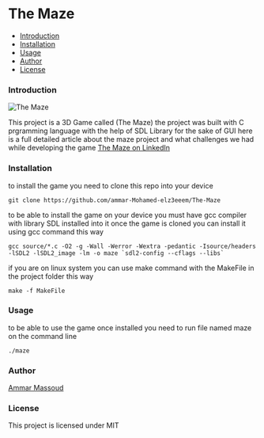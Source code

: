 # The Maze

- [Introduction](#Introduction)
- [Installation](#Installation)
- [Usage](#Usage)
- [Author](#Author)
- [License](#License)

### Introduction

![The Maze](https://github.com/ammar-Mohamed-elz3eeem/The-Maze/blob/main/The-maze-ammar-massoud-banner.png)

This project is a 3D Game called (The Maze) the project was built with C prgramming language with the help of SDL Library for the sake of GUI
here is a full detailed article about the maze project and what challenges we had while developing the game [The Maze on LinkedIn](https://www.linkedin.com/pulse/first-3d-experience-maze-project-ammar-massoud)

### Installation
to install the game you need to clone this repo into your device

```
git clone https://github.com/ammar-Mohamed-elz3eeem/The-Maze
```

to be able to install the game on your device you must have gcc compiler with library SDL installed into it
once the game is cloned you can install it using gcc command this way
```
gcc source/*.c -O2 -g -Wall -Werror -Wextra -pedantic -Isource/headers -lSDL2 -lSDL2_image -lm -o maze `sdl2-config --cflags --libs`
```

if you are on linux system you can use make command with the MakeFile in the project folder this way
```
make -f MakeFile
```

### Usage

to be able to use the game once installed you need to run file named maze on the command line
```
./maze
```

### Author 
[Ammar Massoud](ammarmohamedthez@gmail.com)

### License
This project is licensed under MIT
